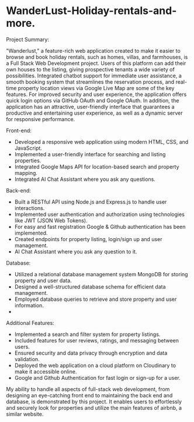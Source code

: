 # WanderLust-Holiday-rentals-and-more.
Project Summary: 

"Wanderlust," a feature-rich web application created to make it easier to browse and book holiday rentals, such as homes, villas, and farmhouses, is a Full Stack Web Development project. Users of this platform can add their own houses to the listing, giving prospective tenants a wide variety of possibilities. Integrated chatbot support for immediate user assistance, a smooth booking system that streamlines the reservation process, and real-time property location views via Google Live Map are some of the key features. For improved security and user experience, the application offers quick login options via GitHub OAuth and Google OAuth. In addition, the application has an attractive, user-friendly interface that guarantees a productive and entertaining user experience, as well as a dynamic server for responsive performance.

Front-end:

* Developed a responsive web application using modern HTML, CSS, and JavaScript.
* Implemented a user-friendly interface for searching and listing properties.
* Integrated Google Maps API for location-based search and property mapping.
* Integrated AI Chat Assistant where you ask any questions.

Back-end:

* Built a RESTful API using Node.js and Express.js to handle user interactions.
* Implemented user authentication and authorization using technologies like JWT (JSON Web Tokens).
* For easy and fast registration Google & Github authentication has been implemented.
* Created endpoints for property listing, login/sign up and user management.
* AI Chat Assistant where you ask any question to it.

Database:

* Utilized a relational database management system MongoDB for storing property and user data.
* Designed a well-structured database schema for efficient data management.
* Employed database queries to retrieve and store property and user information.
* 
Additional Features:

* Implemented a search and filter system for property listings.
* Included features for user reviews, ratings, and messaging between users.
* Ensured security and data privacy through encryption and data validation.
* Deployed the web application on a cloud platform on Cloudinary to make it accessible online.
* Google and Github Authentication for fast login or sign-up for a user.

My ability to handle all aspects of full-stack web development, from designing an eye-catching front end to maintaining the back end and database, is demonstrated by this project. It enables users to effortlessly and securely look for properties and utilize the main features of airbnb, a similar website.
